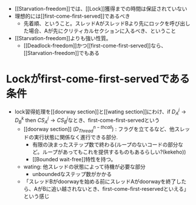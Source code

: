 - [[Starvation-freedom]]では、[[Lock]]獲得までの時間は保証されていない
- 理想的には[[first-come-first-served]]であるべき
	- 先着順、ということ。スレッドAがスレッドBより先にロックを呼び出した場合、Aが先にクリティカルセクションに入るべき、ということ
- [[Starvation-freedom]]よりも強い性質。
	- [[Deadlock-freedom]]かつ[[first-come-first-served]]なら、[[Starvation-freedom]]でもある

# Lockがfirst-come-first-servedである条件
- lock習得処理を[[doorway section]]と[[wating section]]にわけ、$\text{if } D_{A}^{j} \rightarrow D_B^k \text{ then } CS_A^j \rightarrow CS_B^j$なとき、first-come-first-servedという
	- [[doorway section]] ($D_{Thread}^{n-th call}$) : フラグを立てるなど、他スレッドの実行状態に関係なく進行できる部分.
		- 有限の決まったステップ数で終わる(ループのないコードの部分など。ループがあってもこれを提供するものもあるらしい?(kekeho))
		- [[Bounded wait-free]]特性を持つ。
	- wating: 他スレッドの状態によって待機が必要な部分
		- unboundedなステップ数がかかる
	- 「スレッドBがdoorwayを始める前にスレッドAがdoorwayを終了したら、AがBに追い越されないとき、first-come-first-reservedといえる」という感じ